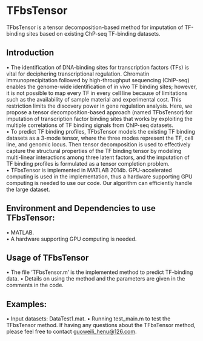 # TFbsTensor
TFbsTensor is a tensor decomposition-based method for imputation of TF-binding sites based on existing ChP-seq TF-binding datasets.
## Introduction
•	The identification of DNA-binding sites for transcription factors (TFs) is vital for deciphering transcriptional regulation. Chromatin immunoprecipitation followed by high-throughput sequencing (ChIP-seq) enables the genome-wide identification of in vivo TF binding sites; however, it is not possible to map every TF in every cell line because of limitations such as the availability of sample material and experimental cost. This restriction limits the discovery power in gene regulation analysis. Here, we propose a tensor decomposition-based approach (named TFbsTensor) for imputation of transcription factor binding sites that works by exploiting the multiple correlations of TF binding signals from ChIP-seq datasets. <br />
•	To predict TF binding profiles, TFbsTensor models the existing TF binding datasets as a 3-mode tensor, where the three modes represent the TF, cell line, and genomic locus. Then tensor decomposition is used to effectively capture the structural properties of the TF binding tensor by modeling multi-linear interactions among three latent factors, and the imputation of TF binding profiles is formulated as a tensor completion problem. <br />
•	TFbsTensor is implemented in MATLAB 2014b. GPU-accelerated computing is used in the implementation, thus a hardware supporting GPU computing is needed to use our code. Our algorithm can efficiently handle the large dataset. <br />


## Environment and Dependencies to use TFbsTensor:
•	MATLAB.<br />
•	A hardware supporting GPU computing is needed. <br />
## Usage of TFbsTensor
•	The file ‘TFbsTensor.m’ is the implemented method to predict TF-binding data. 
•	Details on using the method and the parameters are given in the comments in the code.  
## Examples:
•	Input datasets: DataTest1.mat. 
•	Running test_main.m to test the TFbsTensor method. 
If having any questions about the TFbsTensor method, please feel free to contact guoweili_henu@126.com. 


